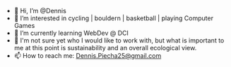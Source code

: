 - 👋 Hi, I’m @Dennis
- 👀 I’m interested in cycling | bouldern | basketball | playing Computer Games
- 🌱 I’m currently learning WebDev @ DCI
- 💞️ I'm not sure yet who I would like to work with, but what is important to me at this point is sustainability and an overall ecological view.
- 📫 How to reach me: Dennis.Piecha25@gmail.com
